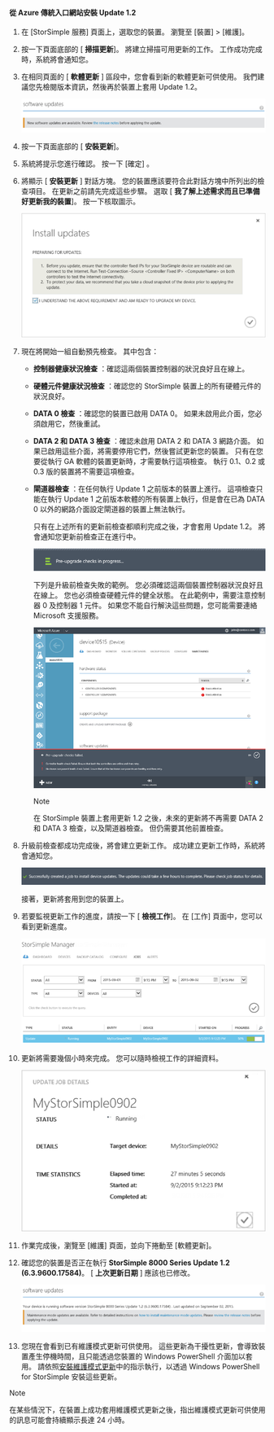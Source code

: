 <!--author=SharS last changed: 01/15/2016-->

#### <a name="to-install-update-12-from-the-azure-classic-portal"></a>從 Azure 傳統入口網站安裝 Update 1.2
1. 在 [StorSimple 服務] 頁面上，選取您的裝置。 瀏覽至 [裝置]  >  [維護]。
2. 按一下頁面底部的 [ **掃描更新**]。 將建立掃描可用更新的工作。 工作成功完成時，系統將會通知您。
3. 在相同頁面的 [ **軟體更新** ] 區段中，您會看到新的軟體更新可供使用。 我們建議您先檢閱版本資訊，然後再於裝置上套用 Update 1.2。
   
    ![安裝軟體更新](./media/storsimple-install-update-via-portal/InstallUpdate12_11M.png)
4. 按一下頁面底部的 [ **安裝更新**]。
5. 系統將提示您進行確認。 按一下 [確定] 。
6. 將顯示 [ **安裝更新** ] 對話方塊。 您的裝置應該要符合此對話方塊中所列出的檢查項目。 在更新之前請先完成這些步驟。 選取 [ **我了解上述需求而且已準備好更新我的裝置**]。 按一下核取圖示。
   
    ![確認訊息](./media/storsimple-install-update-via-portal/InstallUpdate12_2M.png)
7. 現在將開始一組自動預先檢查。 其中包含：
   
   * **控制器健康狀況檢查** ：確認這兩個裝置控制器的狀況良好且在線上。
   * **硬體元件健康狀況檢查** ：確認您的 StorSimple 裝置上的所有硬體元件的狀況良好。
   * **DATA 0 檢查** ：確認您的裝置已啟用 DATA 0。 如果未啟用此介面，您必須啟用它，然後重試。
   * **DATA 2 和 DATA 3 檢查** ：確認未啟用 DATA 2 和 DATA 3 網路介面。 如果已啟用這些介面，將需要停用它們，然後嘗試更新您的裝置。 只有在您要從執行 GA 軟體的裝置更新時，才需要執行這項檢查。 執行 0.1、0.2 或 0.3 版的裝置將不需要這項檢查。
   * **閘道器檢查** ：在任何執行 Update 1 之前版本的裝置上進行。 這項檢查只能在執行 Update 1 之前版本軟體的所有裝置上執行，但是會在已為 DATA 0 以外的網路介面設定閘道器的裝置上無法執行。
     
     只有在上述所有的更新前檢查都順利完成之後，才會套用 Update 1.2。 將會通知您更新前檢查正在進行中。
     
     ![前置檢查通知](./media/storsimple-install-update-via-portal/InstallUpdate12_3M.png)
     
     下列是升級前檢查失敗的範例。 您必須確認這兩個裝置控制器狀況良好且在線上。 您也必須檢查硬體元件的健全狀態。 在此範例中，需要注意控制器 0 及控制器 1 元件。 如果您不能自行解決這些問題，您可能需要連絡 Microsoft 支援服務。
     
       ![前置檢查失敗](./media/storsimple-install-update-via-portal/HCS_PreUpgradeChecksFailed-include.png)
     
     > [!NOTE]
     > 在 StorSimple 裝置上套用更新 1.2 之後，未來的更新將不再需要 DATA 2 和 DATA 3 檢查，以及閘道器檢查。 但仍需要其他前置檢查。
     > 
     > 
8. 升級前檢查都成功完成後，將會建立更新工作。 成功建立更新工作時，系統將會通知您。
   
    ![建立更新工作](./media/storsimple-install-update-via-portal/InstallUpdate12_44M.png)
   
    接著，更新將套用到您的裝置上。
9. 若要監視更新工作的進度，請按一下 [ **檢視工作**]。 在 [工作]  頁面中，您可以看到更新進度。 
   
    ![更新工作進度](./media/storsimple-install-update-via-portal/InstallUpdate12_5M.png)
10. 更新將需要幾個小時來完成。 您可以隨時檢視工作的詳細資料。
    
    ![更新工作詳細資料](./media/storsimple-install-update-via-portal/InstallUpdate12_6M.png)
11. 作業完成後，瀏覽至 [維護] 頁面，並向下捲動至 [軟體更新]。
12. 確認您的裝置是否正在執行 **StorSimple 8000 Series Update 1.2 (6.3.9600.17584)**。 [ **上次更新日期** ] 應該也已修改。
    
    ![維護頁面](./media/storsimple-install-update-via-portal/InstallUpdate12_10M.png)
13. 您現在會看到已有維護模式更新可供使用。 這些更新為干擾性更新，會導致裝置產生停機時間，且只能透過您裝置的 Windows PowerShell 介面加以套用。 請依照[安裝維護模式更新](../articles/storsimple/storsimple-update-device.md#install-maintenance-mode-updates-via-windows-powershell-for-storsimple)中的指示執行，以透過 Windows PowerShell for StorSimple 安裝這些更新。

> [!NOTE]
> 在某些情況下，在裝置上成功套用維護模式更新之後，指出維護模式更新可供使用的訊息可能會持續顯示長達 24 小時。  
> 
> 



<!--HONumber=Jan17_HO3-->


